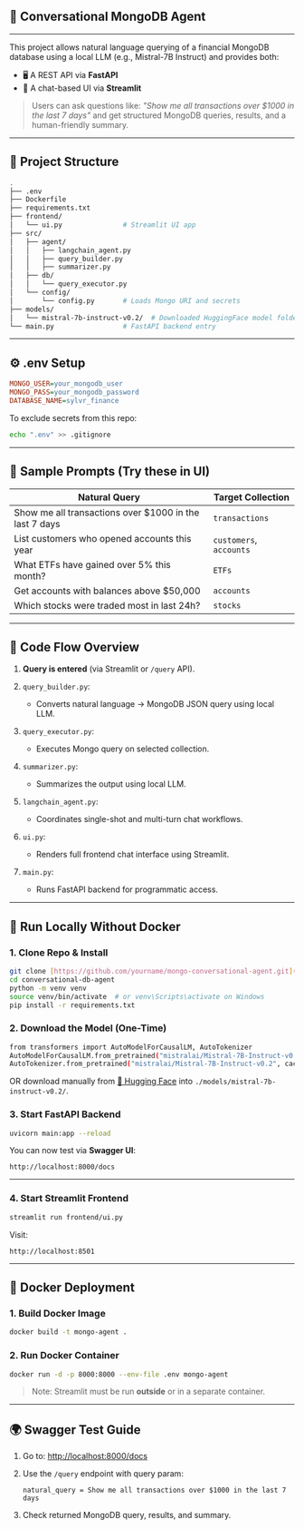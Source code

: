 ## 🧠 Conversational MongoDB Agent
---
This project allows natural language querying of a financial MongoDB database using a local LLM (e.g., Mistral-7B Instruct) and provides both:

* 🖥️ A REST API via **FastAPI**
* 💬 A chat-based UI via **Streamlit**

> Users can ask questions like:
> *"Show me all transactions over \$1000 in the last 7 days"*
> and get structured MongoDB queries, results, and a human-friendly summary.

---

## 📁 Project Structure

```bash
.
├── .env
├── Dockerfile
├── requirements.txt
├── frontend/
│   └── ui.py               # Streamlit UI app
├── src/
│   ├── agent/
│   │   ├── langchain_agent.py
│   │   ├── query_builder.py
│   │   ├── summarizer.py
│   ├── db/
│   │   └── query_executor.py
│   └── config/
│       └── config.py       # Loads Mongo URI and secrets
├── models/
│   └── mistral-7b-instruct-v0.2/  # Downloaded HuggingFace model folder
└── main.py                 # FastAPI backend entry
```

---

## ⚙️ .env Setup
```ini
MONGO_USER=your_mongodb_user
MONGO_PASS=your_mongodb_password
DATABASE_NAME=sylvr_finance
```

To exclude secrets from this repo:

```bash
echo ".env" >> .gitignore
```

---

## 🧪 Sample Prompts (Try these in UI)

| Natural Query                                           | Target Collection       |
| ------------------------------------------------------- | ----------------------- |
| Show me all transactions over \$1000 in the last 7 days | `transactions`          |
| List customers who opened accounts this year            | `customers`, `accounts` |
| What ETFs have gained over 5% this month?               | `ETFs`                  |
| Get accounts with balances above \$50,000               | `accounts`              |
| Which stocks were traded most in last 24h?              | `stocks`                |

---

## 🧠 Code Flow Overview

1. **Query is entered** (via Streamlit or `/query` API).
2. `query_builder.py`:

   * Converts natural language → MongoDB JSON query using local LLM.
3. `query_executor.py`:

   * Executes Mongo query on selected collection.
4. `summarizer.py`:

   * Summarizes the output using local LLM.
5. `langchain_agent.py`:

   * Coordinates single-shot and multi-turn chat workflows.
6. `ui.py`:

   * Renders full frontend chat interface using Streamlit.
7. `main.py`:

   * Runs FastAPI backend for programmatic access.

---

## 🔌 Run Locally Without Docker

### 1. Clone Repo & Install

```bash
git clone [https://github.com/yourname/mongo-conversational-agent.git](https://github.com/RamakrishnaReddyPalle/conversationsal-db-agent.git)
cd conversational-db-agent
python -m venv venv
source venv/bin/activate  # or venv\Scripts\activate on Windows
pip install -r requirements.txt
```

### 2. Download the Model (One-Time)

```bash
from transformers import AutoModelForCausalLM, AutoTokenizer
AutoModelForCausalLM.from_pretrained("mistralai/Mistral-7B-Instruct-v0.2", cache_dir="models/mistral-7b-instruct-v0.2")
AutoTokenizer.from_pretrained("mistralai/Mistral-7B-Instruct-v0.2", cache_dir="models/mistral-7b-instruct-v0.2")
```

OR download manually from [🤗 Hugging Face](https://huggingface.co/mistralai/Mistral-7B-Instruct-v0.2) into `./models/mistral-7b-instruct-v0.2/`.

### 3. Start FastAPI Backend

```bash
uvicorn main:app --reload
```

You can now test via **Swagger UI**:

```
http://localhost:8000/docs
```

---

### 4. Start Streamlit Frontend

```bash
streamlit run frontend/ui.py
```

Visit:

```
http://localhost:8501
```

---

## 🐳 Docker Deployment

### 1. Build Docker Image

```bash
docker build -t mongo-agent .
```

### 2. Run Docker Container

```bash
docker run -d -p 8000:8000 --env-file .env mongo-agent
```

> Note: Streamlit must be run **outside** or in a separate container.

---

## 🌍 Swagger Test Guide

1. Go to: [http://localhost:8000/docs](http://localhost:8000/docs)
2. Use the `/query` endpoint with query param:

   ```
   natural_query = Show me all transactions over $1000 in the last 7 days
   ```
3. Check returned MongoDB query, results, and summary.
